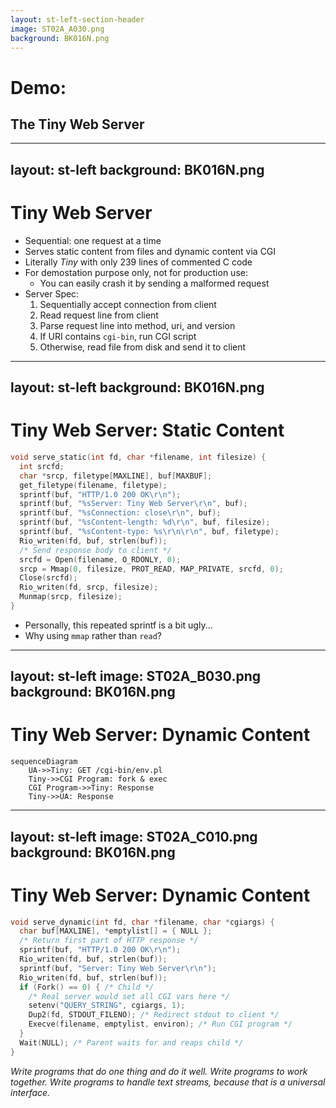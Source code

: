 ```yaml
---
layout: st-left-section-header
image: ST02A_A030.png
background: BK016N.png
---
```


# Demo:
## The Tiny Web Server


---
layout: st-left
background: BK016N.png
---

# Tiny Web Server

- Sequential: one request at a time
- Serves static content from files and dynamic content via CGI
- Literally *Tiny* with only 239 lines of commented C code
- For demostation purpose only, not for production use:
  - You can easily crash it by sending a malformed request
- Server Spec:
  1. Sequentially accept connection from client
  2. Read request line from client
  3. Parse request line into method, uri, and version
  4. If URI contains `cgi-bin`, run CGI script
  5. Otherwise, read file from disk and send it to client


---
layout: st-left
background: BK016N.png
---

# Tiny Web Server: Static Content

```c
void serve_static(int fd, char *filename, int filesize) {
  int srcfd;
  char *srcp, filetype[MAXLINE], buf[MAXBUF];
  get_filetype(filename, filetype); 
  sprintf(buf, "HTTP/1.0 200 OK\r\n"); 
  sprintf(buf, "%sServer: Tiny Web Server\r\n", buf);
  sprintf(buf, "%sConnection: close\r\n", buf);
  sprintf(buf, "%sContent-length: %d\r\n", buf, filesize);
  sprintf(buf, "%sContent-type: %s\r\n\r\n", buf, filetype);
  Rio_writen(fd, buf, strlen(buf)); 
  /* Send response body to client */
  srcfd = Open(filename, O_RDONLY, 0); 
  srcp = Mmap(0, filesize, PROT_READ, MAP_PRIVATE, srcfd, 0);
  Close(srcfd); 
  Rio_writen(fd, srcp, filesize); 
  Munmap(srcp, filesize); 
}
```

- Personally, this repeated sprintf is a bit ugly...
- Why using `mmap` rather than `read`?

<!--
- `mmap` is faster than `read` because it doesn't need to copy data from kernel to user space
- `mmap` is also more efficient because it doesn't need to make a system call for each read
-->

---
layout: st-left
image: ST02A_B030.png
background: BK016N.png
---

# Tiny Web Server: Dynamic Content

```mermaid {theme: 'base'}
sequenceDiagram
    UA->>Tiny: GET /cgi-bin/env.pl
    Tiny->>CGI Program: fork & exec
    CGI Program->>Tiny: Response
    Tiny->>UA: Response
```

---
layout: st-left
image: ST02A_C010.png
background: BK016N.png
---

# Tiny Web Server: Dynamic Content

```c
void serve_dynamic(int fd, char *filename, char *cgiargs) {
  char buf[MAXLINE], *emptylist[] = { NULL };
  /* Return first part of HTTP response */
  sprintf(buf, "HTTP/1.0 200 OK\r\n");
  Rio_writen(fd, buf, strlen(buf));
  sprintf(buf, "Server: Tiny Web Server\r\n");
  Rio_writen(fd, buf, strlen(buf));
  if (Fork() == 0) { /* Child */
    /* Real server would set all CGI vars here */
    setenv("QUERY_STRING", cgiargs, 1); 
    Dup2(fd, STDOUT_FILENO); /* Redirect stdout to client */
    Execve(filename, emptylist, environ); /* Run CGI program */
  }
  Wait(NULL); /* Parent waits for and reaps child */
}
```

*Write programs that do one thing and do it well. Write programs to work together. Write programs to handle text streams, because that is a universal interface.*